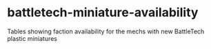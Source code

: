 # battletech-miniature-availability
Tables showing faction availability for the mechs with new BattleTech plastic miniatures
